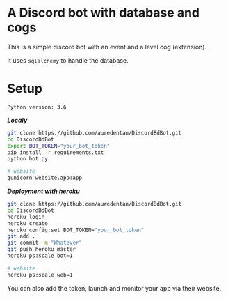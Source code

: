 A Discord bot with database and cogs
====================================

This is a simple discord bot with an event and a level cog (extension).

It uses ``sqlalchemy`` to handle the database.

**Setup**
=========

`Python version: 3.6`

**_Localy_**
```sh
git clone https://github.com/auredentan/DiscordBdBot.git
cd DiscordBdBot
export BOT_TOKEN="your_bot_token" 
pip install -r requirements.txt
python bot.py

# website
gunicorn website.app:app
```

**_Deployment with [heroku](https://www.heroku.com/)_**

```sh
git clone https://github.com/auredentan/DiscordBdBot.git
cd DiscordBdBot
heroku login
heroku create
heroku config:set BOT_TOKEN="your_bot_token"
git add .
git commit -m "Whatever"
git push heroku master
heroku ps:scale bot=1

# website
heroku ps:scale web=1
```

You can also add the token, launch and monitor your app via their website.
